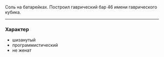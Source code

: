 Соль на батарейках. Построил гаврический бар 46 имени гаврического кубика.

---
### Характер

- шизанутый
- программистический
- не женат

